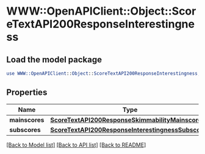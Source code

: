 # WWW::OpenAPIClient::Object::ScoreTextAPI200ResponseInterestingness

## Load the model package
```perl
use WWW::OpenAPIClient::Object::ScoreTextAPI200ResponseInterestingness;
```

## Properties
Name | Type | Description | Notes
------------ | ------------- | ------------- | -------------
**mainscores** | [**ScoreTextAPI200ResponseSkimmabilityMainscores**](ScoreTextAPI200ResponseSkimmabilityMainscores.md) |  | [optional] 
**subscores** | [**ScoreTextAPI200ResponseInterestingnessSubscores**](ScoreTextAPI200ResponseInterestingnessSubscores.md) |  | [optional] 

[[Back to Model list]](../README.md#documentation-for-models) [[Back to API list]](../README.md#documentation-for-api-endpoints) [[Back to README]](../README.md)


